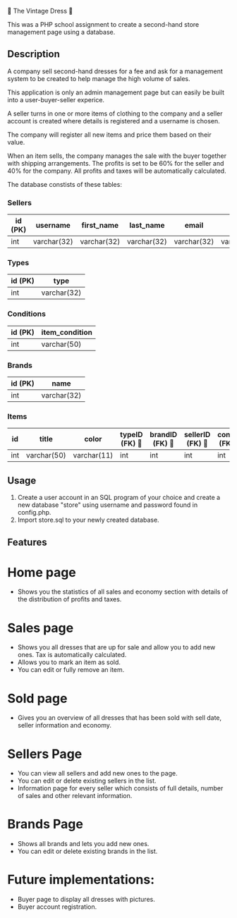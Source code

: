 &#128087; The Vintage Dress &#128087;

This was a PHP school assignment to create a second-hand store management page using a database.

## Description

A company sell second-hand dresses for a fee and ask for a management system to be created to help manage
the high volume of sales.

This application is only an admin management page but can easily be built into a user-buyer-seller experice.

A seller turns in one or more items of clothing to the company and a seller account is created where details is registered
and a username is chosen.

The company will register all new items and price them based on their value.

When an item sells, the company manages the sale with the buyer together with shipping arrangements.
The profits is set to be 60% for the seller and 40% for the company. All profits and taxes will be automatically calculated.

The database constists of these tables:

### Sellers

| id (PK) | username    | first_name  | last_name   | email       | phone       |
| ------- | ----------- | ----------- | ----------- | ----------- | ----------- |
| int     | varchar(32) | varchar(32) | varchar(32) | varchar(32) | varchar(15) |

### Types

| id (PK) | type        |
| ------- | ----------- |
| int     | varchar(32) |

### Conditions

| id (PK) | item_condition |
| ------- | -------------- |
| int     | varchar(50)    |

### Brands

| id (PK) | name        |
| ------- | ----------- |
| int     | varchar(32) |

### Items

| id  | title       | color       | typeID (FK) &#128273; | brandID (FK) &#128273; | sellerID (FK) &#128273; | condID (FK) &#128273; | item_desc    | price | date_added | date_sold |
| --- | ----------- | ----------- | --------------------- | ---------------------- | ----------------------- | --------------------- | ------------ | ----- | ---------- | --------- |
| int | varchar(50) | varchar(11) | int                   | int                    | int                     | int                   | varchar(250) | int   | date       | date      |

## Usage

1. Create a user account in an SQL program of your choice and create a new database "store" using username and password found in config.php.
2. Import store.sql to your newly created database.

## Features

# Home page

- Shows you the statistics of all sales and economy section with details of the distribution of profits and taxes.

# Sales page

- Shows you all dresses that are up for sale and allow you to add new ones. Tax is automatically calculated.
- Allows you to mark an item as sold.
- You can edit or fully remove an item.

# Sold page

- Gives you an overview of all dresses that has been sold with sell date, seller information and economy.

# Sellers Page

- You can view all sellers and add new ones to the page.
- You can edit or delete existing sellers in the list.
- Information page for every seller which consists of full details, number of sales and other relevant information.

# Brands Page

- Shows all brands and lets you add new ones.
- You can edit or delete existing brands in the list.

# Future implementations:

- Buyer page to display all dresses with pictures.
- Buyer account registration.
